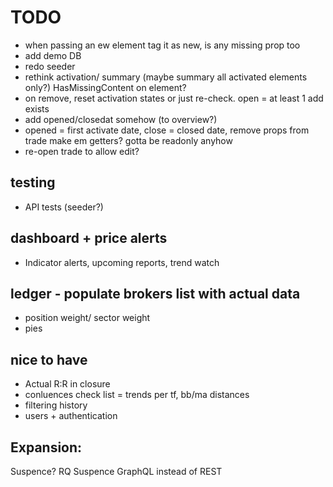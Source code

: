 ﻿
# TODO

- when passing an ew element tag it as new, is any missing prop too
- add demo DB
- redo seeder
- rethink activation/ summary (maybe summary all activated elements only?) HasMissingContent on element?
- on remove, reset activation states or just re-check. open = at least 1 add exists
- add opened/closedat somehow (to overview?) 
- opened = first activate date, close = closed date, remove props from trade make em getters? gotta be readonly anyhow
- re-open trade to allow edit?

## testing
- API tests (seeder?)

## dashboard + price alerts
- Indicator alerts, upcoming reports, trend watch

## ledger - populate brokers list with actual data
- position weight/ sector weight
- pies

## nice to have
- Actual R:R in closure
- conluences check list = trends per tf, bb/ma distances
- filtering history
- users + authentication

## Expansion:
Suspence? RQ Suspence
GraphQL instead of REST